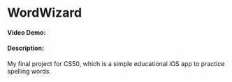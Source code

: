 # WordWizard
#### Video Demo:  <URL HERE>
#### Description:
My final project for CS50, which is a simple educational iOS app to practice spelling words.
